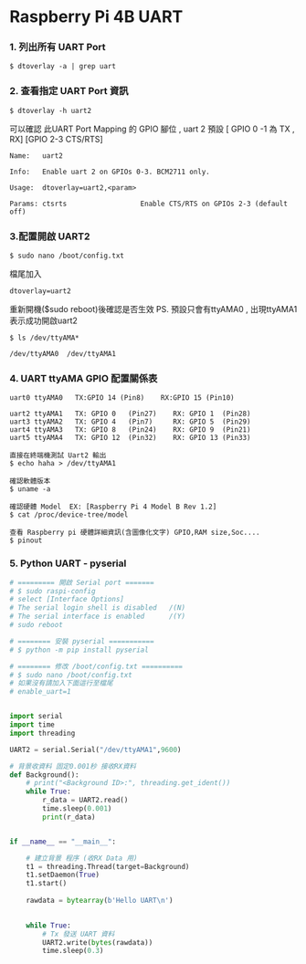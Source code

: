 # Raspberry Pi 4B UART 



### 1. 列出所有  UART Port

```shell
$ dtoverlay -a | grep uart
```



### 2. 查看指定 UART Port 資訊

```shell
$ dtoverlay -h uart2
```

可以確認 此UART Port  Mapping 的 GPIO 腳位 ,  uart 2  預設 [ GPIO 0 -1 為 TX , RX]  [GPIO 2-3 CTS/RTS] 

```
Name:   uart2

Info:   Enable uart 2 on GPIOs 0-3. BCM2711 only.

Usage:  dtoverlay=uart2,<param>

Params: ctsrts                  Enable CTS/RTS on GPIOs 2-3 (default off)
```



### 3.配置開啟 UART2

```shell
$ sudo nano /boot/config.txt
```

檔尾加入

```
dtoverlay=uart2
```

重新開機($sudo reboot)後確認是否生效    PS. 預設只會有ttyAMA0 , 出現ttyAMA1表示成功開啟uart2

```shell
$ ls /dev/ttyAMA*
```

```
/dev/ttyAMA0  /dev/ttyAMA1
```



### 4. UART   ttyAMA   GPIO 配置關係表

```
uart0 ttyAMA0   TX:GPIO 14 (Pin8)    RX:GPIO 15 (Pin10)

uart2 ttyAMA1   TX: GPIO 0   (Pin27)    RX: GPIO 1  (Pin28)
uart3 ttyAMA2   TX: GPIO 4   (Pin7)     RX: GPIO 5  (Pin29)
uart4 ttyAMA3   TX: GPIO 8   (Pin24)    RX: GPIO 9  (Pin21)
uart5 ttyAMA4   TX: GPIO 12  (Pin32)    RX: GPIO 13 (Pin33)

```



```shell
直接在終端機測試 Uart2 輸出
$ echo haha > /dev/ttyAMA1
```



```shell
確認軟體版本
$ uname -a

確認硬體 Model  EX: [Raspberry Pi 4 Model B Rev 1.2]
$ cat /proc/device-tree/model

查看 Raspberry pi 硬體詳細資訊(含圖像化文字) GPIO,RAM size,Soc....
$ pinout

```



### 5. Python UART  - pyserial  



```python
# ========= 開啟 Serial port =======
# $ sudo raspi-config
# select [Interface Options]
# The serial login shell is disabled   /(N)
# The serial interface is enabled      /(Y)
# sudo reboot

# ======== 安裝 pyserial ===========
# $ python -m pip install pyserial

# ======== 修改 /boot/config.txt ==========
# $ sudo nano /boot/config.txt
# 如果沒有請加入下面這行至檔尾
# enable_uart=1  


import serial
import time
import threading

UART2 = serial.Serial("/dev/ttyAMA1",9600)

# 背景收資料 固定0.001秒 接收RX資料
def Background():
    # print("<Background ID>:", threading.get_ident())
    while True:
        r_data = UART2.read()
        time.sleep(0.001)
        print(r_data)


if __name__ == "__main__":

    # 建立背景 程序 (收RX Data 用)
    t1 = threading.Thread(target=Background)
    t1.setDaemon(True)
    t1.start()
    
    rawdata = bytearray(b'Hello UART\n')
 

    while True:        
        # Tx 發送 UART 資料   
        UART2.write(bytes(rawdata))
        time.sleep(0.3)
```

